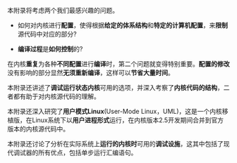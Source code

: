 本附录将考虑两个我们最感兴趣的问题。

- 如何对内核进行**配置**，使得根据**给定的体系结构**和**特定的计算机配置**，来**限制**源代码中对应的部分?

- **编译过程**是**如何控制**的?

在内核**重复**为各种**不同配置**进行**编译**时，第二个问题就变得特别重要。**配置的修改**没有影响的部分显然**无须重新编译**，这样可以**节省大量时间**。

本附录还讲述了**调试运行状态内核**可用的选项，并深入考察了**内核代码的结构**，二者都有助于对内核源代码的理解。

本附录还深入研究了**用户模式Linux**(User-Mode Linux，UML)，这是一个内核移植版，在Linux系统下以**用户进程形式**运行，在内核版本2.5开发期间合并到官方版本的内核源代码中。

本附录还讨论了分析在实际系统上**运行的内核时**可用的**调试设施**，这其中包括了现代调试器的所有优点，包括单步运行汇编语句。